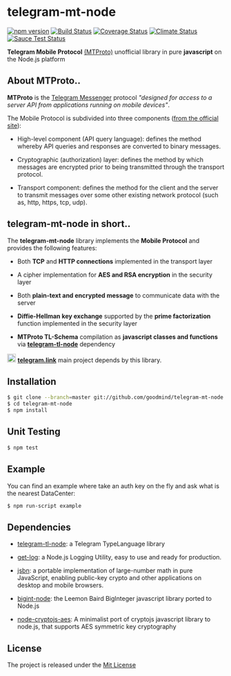# telegram-mt-node
[![npm version][npm-image]][npm-url] [![Build Status][travis-image]][travis-url] [![Coverage Status][coverage-image]][coverage-url] [![Climate Status][climate-image]][climate-url]
[![Sauce Test Status][sauce-image]][sauce-url]


**Telegram Mobile Protocol** [(MTProto)](https://core.telegram.org/mtproto) unofficial library in pure **javascript** on the Node.js platform

## About MTProto..

**MTProto** is the [Telegram Messenger](http://www.telegram.org ) protocol 
_"designed for access to a server API from applications running on mobile devices"_.

The Mobile Protocol is subdivided into three components ([from the official site](https://core.telegram.org/mtproto#general-description)):

 - High-level component (API query language): defines the method whereby API 
 queries and responses are converted to binary messages.
 
 - Cryptographic (authorization) layer: defines the method by which messages 
 are encrypted prior to being transmitted through the transport protocol.      
 
 - Transport component: defines the method for the client and the server to transmit 
 messages over some other existing network protocol (such as, http, https, tcp, udp).



## telegram-mt-node in short..

The **telegram-mt-node** library implements the **Mobile Protocol** and provides the following features:

 - Both **TCP** and **HTTP connections** implemented in the transport layer
 
 - A cipher implementation for **AES and RSA encryption** in the security layer
 
 - Both **plain-text and encrypted message** to communicate data with the server
 
 - **Diffie-Hellman key exchange** supported by the **prime factorization** function implemented in the security layer
 
 - **MTProto TL-Schema** compilation as **javascript classes and functions** via [**telegram-tl-node**](https://github.com/enricostara/telegram-tl-node) dependency

<img src="https://raw.githubusercontent.com/enricostara/telegram.link/master/telegram.link.png" 
    width="20" /> [**telegram.link**](http://telegram.link)  main project depends by this library.

## Installation

```bash
$ git clone --branch=master git://github.com/goodmind/telegram-mt-node.git
$ cd telegram-mt-node
$ npm install
```

## Unit Testing 

```bash
$ npm test
```

## Example

You can find an example where take an auth key on the fly and ask what is the nearest DataCenter:
```bash
$ npm run-script example
```

## Dependencies

- [telegram-tl-node](https://github.com/goodmind/telegram-tl-node): a Telegram TypeLanguage library

- [get-log](https://github.com/enricostara/get-log): a Node.js Logging Utility, easy to use and ready for production.

- [jsbn](https://github.com/andyperlitch/jsbn): a portable implementation of large-number math in pure JavaScript, 
enabling public-key crypto and other applications on desktop and mobile browsers.

- [bigint-node](https://github.com/cwacek/bigint-node): the Leemon Baird BigInteger javascript library ported to Node.js

- [node-cryptojs-aes](https://github.com/chengxianga2008/node-cryptojs-aes): A minimalist port of cryptojs javascript 
library to node.js, that supports AES symmetric key cryptography 

## License

The project is released under the [Mit License](./LICENSE) 

[npm-url]: https://www.npmjs.org/package/telegram-mt-node
[npm-image]: https://badge.fury.io/js/telegram-mt-node.svg

[travis-url]: https://travis-ci.org/enricostara/telegram-mt-node
[travis-image]: https://travis-ci.org/enricostara/telegram-mt-node.svg?branch=master

[coverage-url]: https://coveralls.io/r/enricostara/telegram-mt-node?branch=master
[coverage-image]: https://img.shields.io/coveralls/enricostara/telegram-mt-node.svg

[climate-url]: https://codeclimate.com/github/enricostara/telegram-mt-node
[climate-image]: https://codeclimate.com/github/enricostara/telegram-mt-node/badges/gpa.svg

[sauce-url]: https://saucelabs.com/u/telegram-mt-node
[sauce-image]: https://saucelabs.com/browser-matrix/telegram-mt-node.svg
